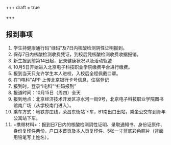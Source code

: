+++
draft = true

+++
## 报到事项

 1. 学生持健康通行码“绿码”及7日内核酸检测阴性证明报到。
 2. 保存7日内核酸检测收费凭证，到校后凭核酸检测收费收据报销。
 3. 新生报到前第14日起，记录健康状况以及活动轨迹
 4. 10月5日开始进入北京电子科技职业学院缴费平台进行缴费。
 5. 报到当天只允许学生本人进校，入校后全程佩戴口罩。
 6. 在“i电科”APP 上传北京银行卡号信息，住宿登记
 7. 报到时，登录“i电科”“扫码报到”
 8. 报道时间：10月15日（周四）全天
 9. 报到地点：北京经济技术开发区凉水河一街9号，北京电子科技职业学院图书馆南广场（从学校南门进入）。
10. 乘车方式：地铁亦庄线，荣昌东街站下车，B1南出口出站，乘坐公交车到青年公寓站下车。
11. +携带材料+：报到日7日内的核酸检测阴性证明、录取通知书、身份证原件、身份复印件两份，户口本首页及本人页复印件、5张一寸蓝底彩色照片（背面用铅笔写上姓名）。